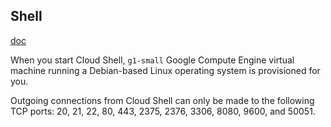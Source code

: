 Shell
-

[doc](https://cloud.google.com/shell/docs)

When you start Cloud Shell, `g1-small` Google Compute Engine virtual machine
running a Debian-based Linux operating system is provisioned for you.

Outgoing connections from Cloud Shell can only be made to the following
TCP ports: 20, 21, 22, 80, 443, 2375, 2376, 3306, 8080, 9600, and 50051.
